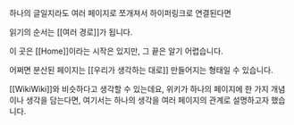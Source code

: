 하나의 글일지라도
여러 페이지로 쪼개져서
하이퍼링크로 연결된다면

읽기의 순서는
[[여러 경로]]가 됩니다.

이 곳은
[[Home]]이라는 시작은 있지만, 
그 끝은 알기 어렵습니다.

어쩌면 분산된 페이지는
[[우리가 생각하는 대로]]
만들어지는 형태일 수 있습니다.

[[WikiWiki]]와 비슷하다고 생각할 수 있는데요,
위키가 하나의 페이지에 한 가지 개념이나 생각을 담는다면,
여기서는 하나의 생각을 여러 페이지의 관계로
설명하고자 했습니다.